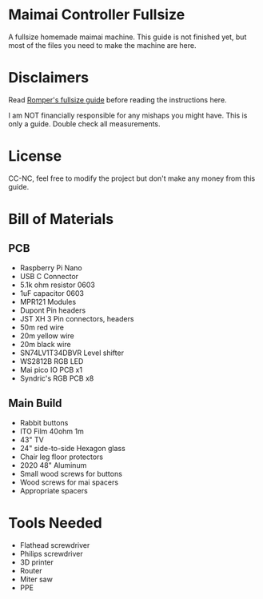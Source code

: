 # Maimai Controller Fullsize

A fullsize homemade maimai machine.
This guide is not finished yet, but most of the files you need to make the machine are here.

# Disclaimers

Read [Romper's fullsize guide](https://github.com/ir0nq/maimai-homemade-controller) before reading the instructions here.

I am NOT financially responsible for any mishaps you might have. This is only a guide. Double check all measurements.

# License

CC-NC, feel free to modify the project but don't make any money from this guide.

# Bill of Materials

## PCB

- Raspberry Pi Nano
- USB C Connector
- 5.1k ohm resistor 0603
- 1uF capacitor 0603
- MPR121 Modules
- Dupont Pin headers
- JST XH 3 Pin connectors, headers
- 50m red wire
- 20m yellow wire
- 20m black wire
- SN74LV1T34DBVR Level shifter
- WS2812B RGB LED
- Mai pico IO PCB x1
- Syndric's RGB PCB x8

## Main Build

- Rabbit buttons
- ITO Film 40ohm 1m
- 43" TV
- 24" side-to-side Hexagon glass
- Chair leg floor protectors
- 2020 48" Aluminum
- Small wood screws for buttons
- Wood screws for mai spacers
- Appropriate spacers

# Tools Needed

- Flathead screwdriver
- Philips screwdriver
- 3D printer
- Router
- Miter saw
- PPE
